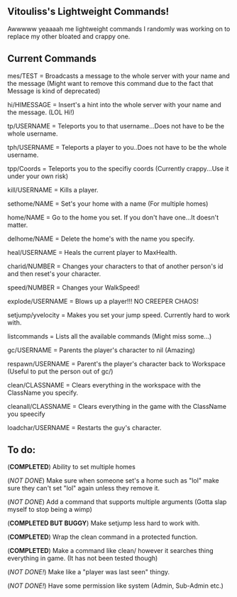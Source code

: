 ## Vitouliss's Lightweight Commands! 

Awwwww yeaaaah me lightweight commands I randomly was working on to replace my other bloated and crappy one. 

## Current Commands

mes/TEST = Broadcasts a message to the whole server with your name and the message (Might want to remove this command due to the fact that Message is kind of deprecated)

hi/HIMESSAGE = Insert's a hint into the whole server with your name and the message. (LOL Hi!)

tp/USERNAME = Teleports you to that username...Does not have to be the whole username.

tph/USERNAME = Teleports a player to you..Does not have to be the whole username.

tpp/Coords = Teleports you to the specifiy coords (Currently crappy...Use it under your own risk)

kill/USERNAME = Kills a player.

sethome/NAME = Set's your home with a name (For multiple homes)

home/NAME = Go to the home you set. If you don't have one...It doesn't matter.

delhome/NAME = Delete the home's with the name you specify. 

heal/USERNAME = Heals the current player to MaxHealth. 

charid/NUMBER = Changes your characters to that of another person's id and then reset's your character.

speed/NUMBER = Changes your WalkSpeed!

explode/USERNAME = Blows up a player!!! NO CREEPER CHAOS!

setjump/yvelocity = Makes you set your jump speed. Currently hard to work with. 

listcommands = Lists all the available commands (Might miss some...)

gc/USERNAME = Parents the player's character to nil (Amazing)

respawn/USERNAME = Parent's the player's character back to Workspace (Useful to put the person out of gc/)

clean/CLASSNAME = Clears everything in the workspace with the ClassName you specify.

cleanall/CLASSNAME = Clears everything in the game with the ClassName you speecify

loadchar/USERNAME = Restarts the guy's character. 

## To do:

(**COMPLETED**) Ability to set multiple homes

(*NOT DONE*) Make sure when someone set's a home such as "lol" make sure they can't set "lol" again 
unless they remove it.

(*NOT DONE*) Add a command that supports multiple arguments (Gotta slap myself to stop being a wimp)

(**COMPLETED BUT BUGGY**) Make setjump less hard to work with.

(**COMPLETED**) Wrap the clean command in a protected function.

(**COMPLETED**) Make a command like clean/ however it searches thing everything in game. (It has not been tested though)

(*NOT DONE!*) Make like a "player was last seen" thingy.

(*NOT DONE!*) Have some permission like system (Admin, Sub-Admin etc.)